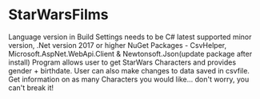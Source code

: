 # StarWarsFilms
Language version in Build Settings needs to be C# latest supported minor version, .Net version 2017 or higher
NuGet Packages - CsvHelper, Microsoft.AspNet.WebApi.Client & Newtonsoft.Json(update package after install)
Program allows user to get StarWars Characters and provides gender + birthdate. User can also make changes to data saved in csvfile. 
Get information on as many Characters you would like... don't worry, you can't break it!
